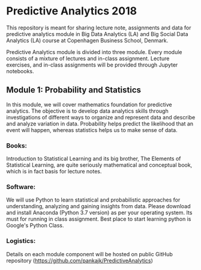 # Predictive Analytics 2018

This repository is meant for sharing lecture note, assignments and data for predictive analytics module in Big Data Analytics (LA) and Big Social Data Analytics (LA) course at Copenhagen Business School, Denmark.


Predictive Analytics module is divided into three module. Every module consists of a mixture of lectures and in-class assignment. Lecture exercises, and in-class assignments will be provided through Jupyter notebooks.



## Module 1: Probability and Statistics



In this module, we will cover mathematics foundation for predictive analytics. The objective is to develop data analytics skills through investigations of different ways to organize and represent data and describe and analyze variation in data. Probability helps predict the likelihood that an event will happen, whereas statistics helps us to make sense of data.



### Books:



Introduction to Statistical Learning and its big brother, The Elements of Statistical Learning, are quite seriously mathematical and conceptual book, which is in fact basis for lecture notes.



### Software:



We will use Python to learn statistical and probabilistic approaches for understanding, analyzing and gaining insights from data. Please download and install Anaconda (Python 3.7 version) as per your operating system. Its must for running in class assignment. Best place to start learning python is Google's Python Class.



### Logistics:


 Details on each module component will be hosted on public GitHub repository (https://github.com/pankajk/PredictiveAnalytics)
 


